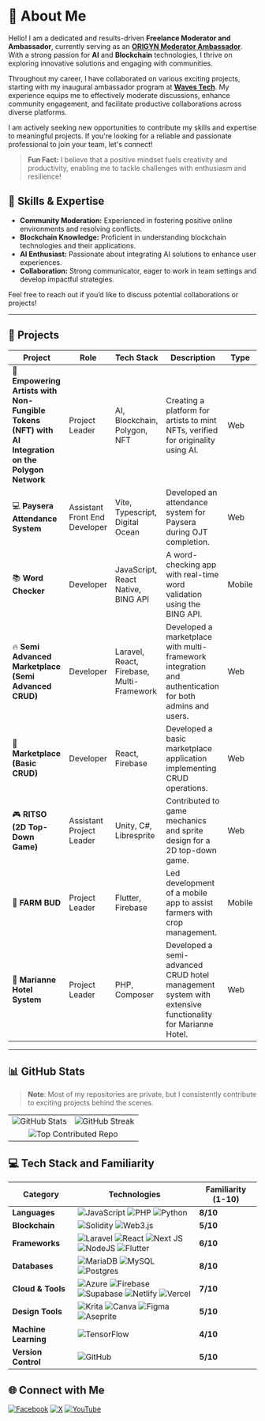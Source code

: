 # 👋 About Me

Hello! I am a dedicated and results-driven **Freelance Moderator and Ambassador**, currently serving as an [**ORIGYN Moderator Ambassador**](https://www.origyn.com/). With a strong passion for **AI** and **Blockchain** technologies, I thrive on exploring innovative solutions and engaging with communities.

Throughout my career, I have collaborated on various exciting projects, starting with my inaugural ambassador program at [**Waves Tech**](https://waves.tech/). My experience equips me to effectively moderate discussions, enhance community engagement, and facilitate productive collaborations across diverse platforms.

I am actively seeking new opportunities to contribute my skills and expertise to meaningful projects. If you're looking for a reliable and passionate professional to join your team, let's connect!

> **Fun Fact:** I believe that a positive mindset fuels creativity and productivity, enabling me to tackle challenges with enthusiasm and resilience!

## 🚀 Skills & Expertise
- **Community Moderation:** Experienced in fostering positive online environments and resolving conflicts.
- **Blockchain Knowledge:** Proficient in understanding blockchain technologies and their applications.
- **AI Enthusiast:** Passionate about integrating AI solutions to enhance user experiences.
- **Collaboration:** Strong communicator, eager to work in team settings and develop impactful strategies.

Feel free to reach out if you’d like to discuss potential collaborations or projects!

---

## 📂 Projects

| **Project**                                                         | **Role**                     | **Tech Stack**                              | **Description**                                                                 | **Type**  |
|----------------------------------------------------------------------|------------------------------|---------------------------------------------|---------------------------------------------------------------------------------|-----------|
| 🎨 **Empowering Artists with Non-Fungible Tokens (NFT) with AI Integration on the Polygon Network** | Project Leader               | AI, Blockchain, Polygon, NFT                | Creating a platform for artists to mint NFTs, verified for originality using AI.| Web       |
| 💻 **Paysera Attendance System**                                     | Assistant Front End Developer | Vite, Typescript, Digital Ocean            | Developed an attendance system for Paysera during OJT completion.               | Web       |
| 📚 **Word Checker**                                                  | Developer                    | JavaScript, React Native, BING API          | A word-checking app with real-time word validation using the BING API.           | Mobile    |
| 🔥 **Semi Advanced Marketplace (Semi Advanced CRUD)**                | Developer                    | Laravel, React, Firebase, Multi-Framework   | Developed a marketplace with multi-framework integration and authentication for both admins and users. | Web       |
| 🛒 **Marketplace (Basic CRUD)**                                       | Developer                    | React, Firebase                             | Developed a basic marketplace application implementing CRUD operations.          | Web       |
| 🎮 **RITSO (2D Top-Down Game)**                                       | Assistant Project Leader      | Unity, C#, Libresprite                      | Contributed to game mechanics and sprite design for a 2D top-down game.          | Web       |
| 🌱 **FARM BUD**                                                      | Project Leader               | Flutter, Firebase                           | Led development of a mobile app to assist farmers with crop management.          | Mobile    |
| 🏨 **Marianne Hotel System**                                          | Project Leader               | PHP, Composer                               | Developed a semi-advanced CRUD hotel management system with extensive functionality for Marianne Hotel. | Web       |

---






## 📊 GitHub Stats

> **Note**: Most of my repositories are private, but I consistently contribute to exciting projects behind the scenes.

<table>
  <tr>
    <td><img src="https://github-readme-stats.vercel.app/api?username=jazznase&theme=dark&hide_border=false&include_all_commits=true&count_private=true" alt="GitHub Stats" /></td>
    <td><img src="https://github-readme-streak-stats.herokuapp.com/?user=jazznase&theme=dark&hide_border=false" alt="GitHub Streak" /></td>
  </tr>
  <tr>
    <td colspan="2" align="center"><img src="https://github-contributor-stats.vercel.app/api?username=jazznase&limit=5&theme=dark&combine_all_yearly_contributions=true" alt="Top Contributed Repo" /></td>
  </tr>
</table>

## 💻 Tech Stack and Familiarity

| **Category**         | **Technologies**                                                                                                                                                                                                                                                                                                                                                                                                                          | **Familiarity (1-10)** |
|----------------------|---------------------------------------------------------------------------------------------------------------------------------------------------------------------------------------------------------------------------------------------------------------------------------------------------------------------------------------------------------------------------------------------------------------------------------------------|------------------------|
| **Languages**        | ![JavaScript](https://img.shields.io/badge/javascript-%23323330.svg?style=for-the-badge&logo=javascript&logoColor=%23F7DF1E)  ![PHP](https://img.shields.io/badge/php-%23777BB4.svg?style=for-the-badge&logo=php&logoColor=white) ![Python](https://img.shields.io/badge/python-3670A0?style=for-the-badge&logo=python&logoColor=ffdd54) | **8/10**               |
| **Blockchain**       | ![Solidity](https://img.shields.io/badge/Solidity-%23363636.svg?style=for-the-badge&logo=solidity&logoColor=white) ![Web3.js](https://img.shields.io/badge/web3.js-F16822?style=for-the-badge&logo=web3.js&logoColor=white)                                                                                                                                                                                                              | **5/10**               |
| **Frameworks**       | ![Laravel](https://img.shields.io/badge/laravel-%23FF2D20.svg?style=for-the-badge&logo=laravel&logoColor=white) ![React](https://img.shields.io/badge/react-%2320232a.svg?style=for-the-badge&logo=react&logoColor=%2361DAFB) ![Next JS](https://img.shields.io/badge/Next-black?style=for-the-badge&logo=next.js&logoColor=white) ![NodeJS](https://img.shields.io/badge/node.js-6DA55F?style=for-the-badge&logo=node.js&logoColor=white) ![Flutter](https://img.shields.io/badge/Flutter-%2302569B.svg?style=for-the-badge&logo=Flutter&logoColor=white) | **6/10**               |
| **Databases**        | ![MariaDB](https://img.shields.io/badge/MariaDB-003545?style=for-the-badge&logo=mariadb&logoColor=white)  ![MySQL](https://img.shields.io/badge/mysql-4479A1.svg?style=for-the-badge&logo=mysql&logoColor=white) ![Postgres](https://img.shields.io/badge/postgres-%23316192.svg?style=for-the-badge&logo=postgresql&logoColor=white) | **8/10**               |
| **Cloud & Tools**    | ![Azure](https://img.shields.io/badge/azure-%230072C6.svg?style=for-the-badge&logo=microsoftazure&logoColor=white) ![Firebase](https://img.shields.io/badge/firebase-%23039BE5.svg?style=for-the-badge&logo=firebase) ![Supabase](https://img.shields.io/badge/supabase-%2340E0D0.svg?style=for-the-badge&logo=supabase&logoColor=white) ![Netlify](https://img.shields.io/badge/netlify-%23000000.svg?style=for-the-badge&logo=netlify&logoColor=#00C7B7) ![Vercel](https://img.shields.io/badge/vercel-%23000000.svg?style=for-the-badge&logo=vercel&logoColor=white) | **7/10**               |
| **Design Tools**     | ![Krita](https://img.shields.io/badge/Krita-203759?style=for-the-badge&logo=krita&logoColor=EEF37B) ![Canva](https://img.shields.io/badge/Canva-%2300C4CC.svg?style=for-the-badge&logo=Canva&logoColor=white) ![Figma](https://img.shields.io/badge/figma-%23F24E1E.svg?style=for-the-badge&logo=figma&logoColor=white) ![Aseprite](https://img.shields.io/badge/Aseprite-FFFFFF?style=for-the-badge&logo=Aseprite&logoColor=#7D929E) | **5/10**               |
| **Machine Learning** | ![TensorFlow](https://img.shields.io/badge/TensorFlow-%23FF6F00.svg?style=for-the-badge&logo=TensorFlow&logoColor=white)                                                                                                                                                                                                                                                                                                                   | **4/10**               |
| **Version Control**  | ![GitHub](https://img.shields.io/badge/github-%23121011.svg?style=for-the-badge&logo=github&logoColor=white)                                                                                                                                                                                                                                                                                                                               | **5/10**               |


## 🌐 Connect with Me  
[![Facebook](https://img.shields.io/badge/Facebook-%231877F2.svg?logo=Facebook&logoColor=white)](https://facebook.com/jazz.nase.14) 
[![X](https://img.shields.io/badge/X-black.svg?logo=X&logoColor=white)](https://x.com/JazzMichaelNase) 
[![YouTube](https://img.shields.io/badge/YouTube-%23FF0000.svg?logo=YouTube&logoColor=white)](https://youtube.com/@JazzMichaelNase)



<!-- Proudly created with GPRM ( https://gprm.itsvg.in ) -->
